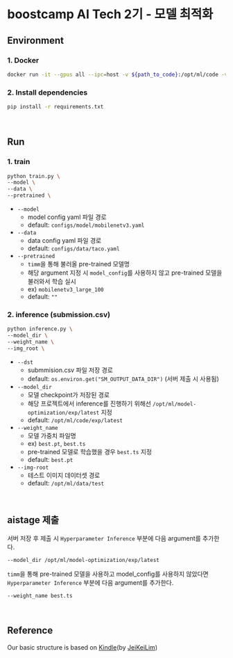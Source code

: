 # boostcamp AI Tech 2기 - 모델 최적화

## Environment

### 1. Docker
```bash
docker run -it --gpus all --ipc=host -v ${path_to_code}:/opt/ml/code -v ${path_to_dataset}:/opt/ml/data placidus36/pstage4_lightweight:v0.4 /bin/bash
```

### 2. Install dependencies
```bash
pip install -r requirements.txt
```

<br>

## Run

### 1. train

```bash
python train.py \
--model \
--data \
--pretrained \
```

- `--model`
  - model config yaml 파일 경로
  - default: `configs/model/mobilenetv3.yaml`
- `--data`
  - data config yaml 파일 경로
  - default: `configs/data/taco.yaml`
- `--pretrained`
  - `timm`을 통해 불러올 pre-trained 모델명
  - 해당 argument 지정 시 `model_config`를 사용하지 않고 pre-trained 모델을 불러와서 학습 실시
  - ex) `mobilenetv3_large_100`
  - default: `""`

### 2. inference (submission.csv)

```bash
python inference.py \
--model_dir \
--weight_name \
--img_root \
```

- `--dst`
  - submmision.csv 파일 저장 경로
  - default: `os.environ.get("SM_OUTPUT_DATA_DIR")` (서버 제출 시 사용됨)
- `--model_dir`
  - 모델 checkpoint가 저장된 경로
  - 해당 프로젝트에서 inference를 진행하기 위해선 `/opt/ml/model-optimization/exp/latest` 지정
  - default: `/opt/ml/code/exp/latest`
- `--weight_name`
  - 모델 가중치 파일명
  - ex) `best.pt`, `best.ts`
  - pre-trained 모델로 학습했을 경우 `best.ts` 지정
  - default: `best.pt`
- `--img-root`
  - 테스트 이미지 데이터셋 경로
  - default: `/opt/ml/data/test`

<br>

## aistage 제출

서버 저장 후 제출 시 `Hyperparameter Inference` 부분에 다음 argument를 추가한다.

```
--model_dir /opt/ml/model-optimization/exp/latest
```

`timm`을 통해 pre-trained 모델을 사용하고 model_config를 사용하지 않았다면 `Hyperparameter Inference` 부분에 다음 argument를 추가한다.

```
--weight_name best.ts
```

<br>

## Reference

Our basic structure is based on [Kindle](https://github.com/JeiKeiLim/kindle)(by [JeiKeiLim](https://github.com/JeiKeiLim))
